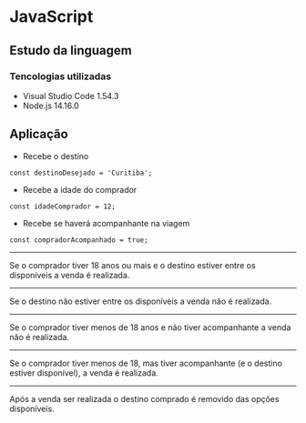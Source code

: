 # JavaScript
## Estudo da linguagem 

### Tencologias utilizadas
* Visual Studio Code 1.54.3
* Node.js 14.16.0

## Aplicação
* Recebe o destino 
```
const destinoDesejado = 'Curitiba';
```
* Recebe a idade do comprador
```
const idadeComprador = 12;
```
* Recebe se haverá acompanhante na viagem
```
const compradorAcompanhado = true;
```
***
Se o comprador tiver 18 anos ou mais e o destino estiver entre os disponíveis a venda é realizada.
***
Se o destino não estiver entre os disponíveis a venda não é realizada.
***
Se o comprador tiver menos de 18 anos e não tiver acompanhante a venda não é realizada.
***
Se o comprador tiver menos de 18, mas tiver acompanhante (e o destino estiver disponível), a venda é realizada.
***
Após a venda ser realizada o destino comprado é removido das opções disponíveis.